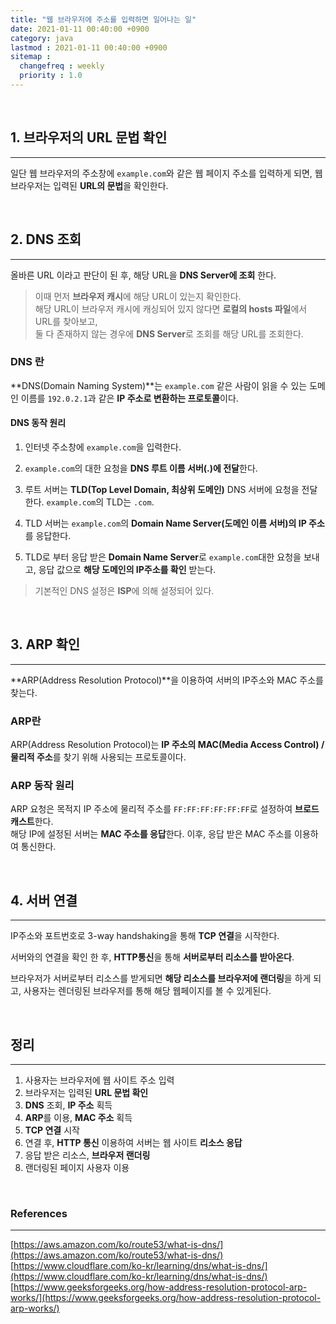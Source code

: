 ```yaml
---
title: "웹 브라우저에 주소를 입력하면 일어나는 일"
date: 2021-01-11 00:40:00 +0900
category: java
lastmod : 2021-01-11 00:40:00 +0900
sitemap :
  changefreq : weekly
  priority : 1.0
---
```


<br>

## 1. 브라우저의 URL 문법 확인

---

일단 웹 브라우저의 주소창에 `example.com`와 같은 웹 페이지 주소를 입력하게 되면, 웹 브라우저는 입력된 **URL의 문법**을 확인한다.  

<br>

## 2. DNS 조회

---

올바른 URL 이라고 판단이 된 후, 해당 URL을 **DNS Server에 조회** 한다.  
  
> 이때 먼저 **브라우저 캐시**에 해당 URL이 있는지 확인한다.  
> 해당 URL이 브라우저 캐시에 캐싱되어 있지 않다면 **로컬의 hosts 파일**에서 URL를 찾아보고,  
> 둘 다 존재하지 않는 경우에 **DNS Server**로 조회를 해당 URL를 조회한다.

### DNS 란

**DNS(Domain Naming System)**는 `example.com` 같은 사람이 읽을 수 있는 도메인 이름를 `192.0.2.1`과 같은 **IP 주소로 변환하는 프로토콜**이다.  

#### DNS 동작 원리

1. 인터넷 주소창에 `example.com`을 입력한다.  

2. `example.com`의 대한 요청을 **DNS 루트 이름 서버(.)에 전달**한다.  

3. 루트 서버는 **TLD(Top Level Domain, 최상위 도메인)** DNS 서버에 요청을 전달한다. `example.com`의 TLD는 `.com`.  

4. TLD 서버는 `example.com`의 **Domain Name Server(도메인 이름 서버)의 IP 주소**를 응답한다.  

5. TLD로 부터 응답 받은 **Domain Name Server**로 `example.com`대한 요청을 보내고, 응답 값으로 **해당 도메인의 IP주소를 확인** 받는다.  

> 기본적인 DNS 설정은 **ISP**에 의해 설정되어 있다.  

<br>

## 3. ARP 확인

---

**ARP(Address Resolution Protocol)**을 이용하여 서버의 IP주소와 MAC 주소를 찾는다.  

### ARP란

ARP(Address Resolution Protocol)는 **IP 주소의 MAC(Media Access Control) / 물리적 주소**를 찾기 위해 사용되는 프로토콜이다.

### ARP 동작 원리

ARP 요청은 목적지 IP 주소에 물리적 주소를 `FF:FF:FF:FF:FF:FF`로 설정하여 **브로드캐스트**한다.  
해당 IP에 설정된 서버는 **MAC 주소를 응답**한다. 이후, 응답 받은 MAC 주소를 이용하여 통신한다.  

<br>

## 4. 서버 연결

---

IP주소와 포트번호로 3-way handshaking을 통해 **TCP 연결**을 시작한다.  
  
서버와의 연결을 확인 한 후, **HTTP통신**을 통해 **서버로부터 리소스를 받아온다**.  
  
브라우저가 서버로부터 리소스를 받게되면 **해당 리소스를 브라우저에 랜더링**을 하게 되고, 사용자는 렌더링된 브라우저를 통해 해당 웹페이지를 볼 수 있게된다.  

<br>

## 정리

---

1. 사용자는 브라우저에 웹 사이트 주소 입력
2. 브라우저는 입력된 **URL 문법 확인**
3. **DNS** 조회, **IP 주소** 획득
4. **ARP**를 이용, **MAC 주소** 획득
5. **TCP 연결** 시작
6. 연결 후, **HTTP 통신** 이용하여 서버는 웹 사이트 **리소스 응답**
7. 응답 받은 리소스, **브라우저 랜더링**
8. 랜더링된 페이지 사용자 이용

<br>

### References

---

[https://aws.amazon.com/ko/route53/what-is-dns/](https://aws.amazon.com/ko/route53/what-is-dns/)  
[https://www.cloudflare.com/ko-kr/learning/dns/what-is-dns/](https://www.cloudflare.com/ko-kr/learning/dns/what-is-dns/)  
[https://www.geeksforgeeks.org/how-address-resolution-protocol-arp-works/](https://www.geeksforgeeks.org/how-address-resolution-protocol-arp-works/)  